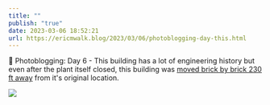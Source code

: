 ```yaml
---
title: ""
publish: "true"
date: 2023-03-06 18:52:21
url: https://ericmwalk.blog/2023/03/06/photoblogging-day-this.html
---
```


📸 Photoblogging: Day 6 - This building has a lot of engineering history but even after the plant itself closed, this building was [moved brick by brick 230 ft away](https://www.pressherald.com/2016/08/03/project-at-portland-co-site-calls-for-relocating-historic-brick-building/) from it's original location.

![](https://ericmwalk.blog/uploads/2023/6ba8d867c4.jpg)